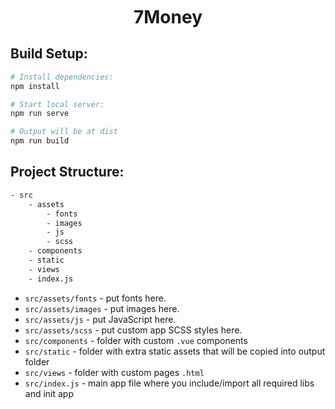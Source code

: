 <h1 style="margin-top: 10px" align="center" >7Money</h1>

## Build Setup:

```bash
# Install dependencies:
npm install

# Start local server:
npm run serve

# Output will be at dist
npm run build
```


## Project Structure:
```bash
- src
    - assets
        - fonts
        - images
        - js
        - scss
    - components
    - static
    - views
    - index.js
```
- `src/assets/fonts` - put fonts here.
- `src/assets/images` - put images here.
- `src/assets/js` - put JavaScript here.
- `src/assets/scss` - put custom app SCSS styles here.
- `src/components` - folder with custom `.vue` components
- `src/static` - folder with extra static assets that will be copied into output folder
- `src/views` - folder with custom pages `.html`
- `src/index.js` - main app file where you include/import all required libs and init app


